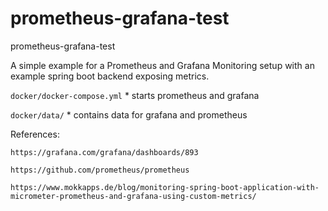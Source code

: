 # prometheus-grafana-test
prometheus-grafana-test

A simple example for a Prometheus and Grafana Monitoring setup with an example spring boot backend exposing metrics.

`docker/docker-compose.yml`
	* starts prometheus and grafana

`docker/data/`
	* contains data for grafana and prometheus

References:

	https://grafana.com/grafana/dashboards/893

	https://github.com/prometheus/prometheus

	https://www.mokkapps.de/blog/monitoring-spring-boot-application-with-micrometer-prometheus-and-grafana-using-custom-metrics/

